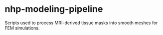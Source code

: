 # nhp-modeling-pipeline
Scripts used to process MRI-derived tissue masks into smooth meshes for FEM simulations.
